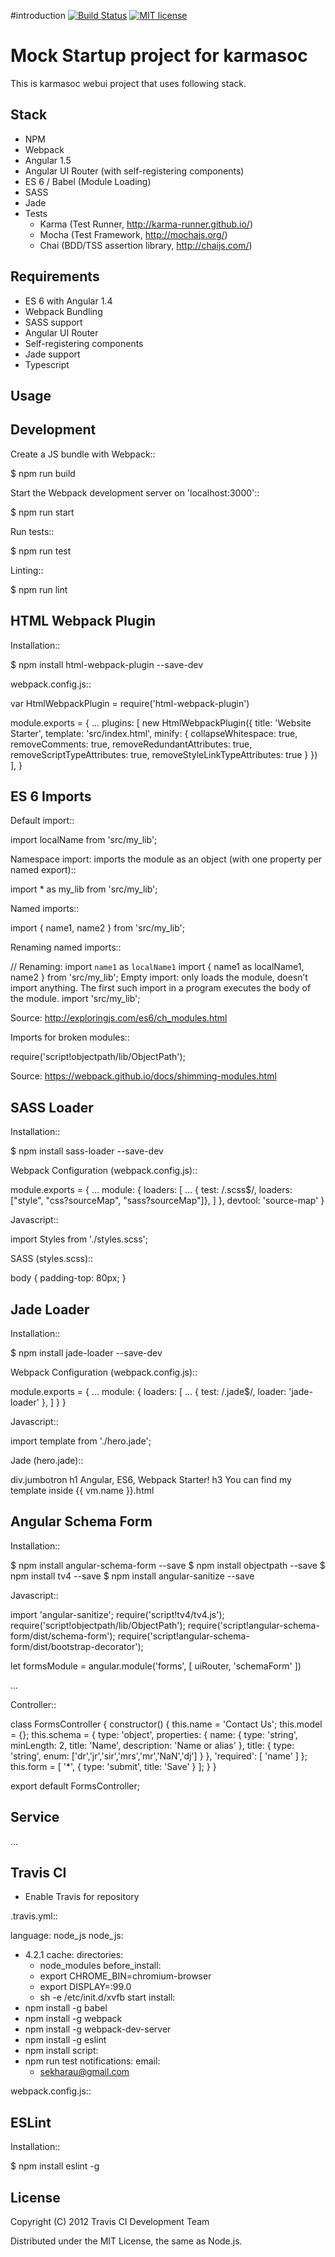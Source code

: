 #introduction
[![Build Status](https://travis-ci.org/sekarmg/karmasoc-webui.svg?branch=master)](https://travis-ci.org/sekarmg/karmasoc-webui)
[![MIT license](http://img.shields.io/badge/license-MIT-brightgreen.svg)](http://opensource.org/licenses/MIT)

# Mock Startup project for karmasoc

This is karmasoc webui project that uses following stack.

Stack
-----

- NPM
- Webpack
- Angular 1.5
- Angular UI Router (with self-registering components)
- ES 6 / Babel (Module Loading)
- SASS
- Jade
- Tests
  - Karma (Test Runner, http://karma-runner.github.io/)
  - Mocha (Test Framework, http://mochajs.org/)
  - Chai (BDD/TSS assertion library, http://chaijs.com/)

Requirements
------------

- ES 6 with Angular 1.4
- Webpack Bundling
- SASS support
- Angular UI Router
- Self-registering components
- Jade support
- Typescript


## Usage

Development
-----------

Create a JS bundle with Webpack::

  $ npm run build

Start the Webpack development server on 'localhost:3000'::

  $ npm run start

Run tests::

  $ npm run test

Linting::

  $ npm run lint


HTML Webpack Plugin
-------------------

Installation::

  $ npm install html-webpack-plugin --save-dev

webpack.config.js::

  var HtmlWebpackPlugin = require('html-webpack-plugin')

  module.exports = {
    ...
    plugins: [
      new HtmlWebpackPlugin({
        title: 'Website Starter',
        template: 'src/index.html',
        minify: {
          collapseWhitespace: true,
          removeComments: true,
          removeRedundantAttributes: true,
          removeScriptTypeAttributes: true,
          removeStyleLinkTypeAttributes: true
        }
      })
    ],
  }


ES 6 Imports
------------

Default import::

  import localName from 'src/my_lib';

Namespace import: imports the module as an object (with one property per named export)::

  import * as my_lib from 'src/my_lib';

Named imports::

  import { name1, name2 } from 'src/my_lib';

Renaming named imports::

  // Renaming: import `name1` as `localName1`
  import { name1 as localName1, name2 } from 'src/my_lib';
Empty import: only loads the module, doesn’t import anything. The first such import in a program executes the body of the module.
  import 'src/my_lib';

Source: http://exploringjs.com/es6/ch_modules.html

Imports for broken modules::

  require('script!objectpath/lib/ObjectPath');

Source: https://webpack.github.io/docs/shimming-modules.html


SASS Loader
-----------

Installation::

  $ npm install sass-loader --save-dev

Webpack Configuration (webpack.config.js)::

  module.exports = {
    ...
    module: {
      loaders: [
        ...
        { test: /\.scss$/, loaders: ["style", "css?sourceMap", "sass?sourceMap"]},
      ]
    },
    devtool: 'source-map'
  }

Javascript::

  import Styles from './styles.scss';

SASS (styles.scss)::

  body {
      padding-top: 80px;
  }


Jade Loader
-----------

Installation::

  $ npm install jade-loader --save-dev

Webpack Configuration (webpack.config.js)::

  module.exports = {
    ...
    module: {
      loaders: [
        ...
        { test: /\.jade$/, loader: 'jade-loader' },
      ]
    }
  }

Javascript::

  import template from './hero.jade';

Jade (hero.jade)::

  div.jumbotron
    h1 Angular, ES6, Webpack Starter!
    h3 You can find my template inside {{ vm.name }}.html


Angular Schema Form
-------------------

Installation::

  $ npm install angular-schema-form --save
  $ npm install objectpath --save
  $ npm install tv4 --save
  $ npm install angular-sanitize --save

Javascript::

  import 'angular-sanitize';
  require('script!tv4/tv4.js');
  require('script!objectpath/lib/ObjectPath');
  require('script!angular-schema-form/dist/schema-form');
  require('script!angular-schema-form/dist/bootstrap-decorator');

  let formsModule = angular.module('forms', [
    uiRouter,
    'schemaForm'
  ])

  ...

Controller::

  class FormsController {
    constructor() {
      this.name = 'Contact Us';
      this.model = {};
      this.schema = {
        type: 'object',
        properties: {
          name: { type: 'string', minLength: 2, title: 'Name', description: 'Name or alias' },
          title: {
            type: 'string',
            enum: ['dr','jr','sir','mrs','mr','NaN','dj']
          }
        },
        'required': [
          'name'
        ]
      };
      this.form = [
        '*',
        {
          type: 'submit',
          title: 'Save'
        }
      ];
    }
  }

  export default FormsController;


Service
-------

...

Travis CI
---------

- Enable Travis for repository

.travis.yml::

  language: node_js
  node_js:
  - 4.2.1
  cache:
    directories:
      - node_modules
  before_install:
    - export CHROME_BIN=chromium-browser
    - export DISPLAY=:99.0
    - sh -e /etc/init.d/xvfb start
  install:
  - npm install -g babel
  - npm install -g webpack
  - npm install -g webpack-dev-server
  - npm install -g eslint
  - npm install
  script:
  - npm run test
  notifications:
    email:
    - sekharau@gmail.com

webpack.config.js::

ESLint
------

Installation::

  $ npm install eslint -g

## License

Copyright (C) 2012 Travis CI Development Team

Distributed under the MIT License, the same as Node.js.